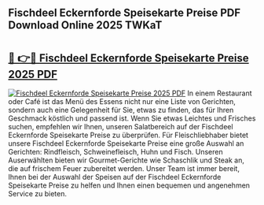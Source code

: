 ## Fischdeel Eckernforde Speisekarte Preise PDF Download Online 2025 TWKaT

# <h2><a href="http://gce5kh.nevu.top/?p=Fischdeel+Eckernforde+Speisekarte+Preise">🔗 👉🔴 Fischdeel Eckernforde Speisekarte Preise 2025 PDF</a></h2>

[![Fischdeel Eckernforde Speisekarte Preise 2025 PDF](https://i.imgur.com/dBaPXMq.png)](http://gce5kh.nevu.top/?p=Fischdeel+Eckernforde+Speisekarte+Preise)
In einem Restaurant oder Café ist das Menü des Essens nicht nur eine Liste von Gerichten, sondern auch eine Gelegenheit für Sie, etwas zu finden, das für Ihren Geschmack köstlich und passend ist. Wenn Sie etwas Leichtes und Frisches suchen, empfehlen wir Ihnen, unseren Salatbereich auf der Fischdeel Eckernforde Speisekarte Preise zu überprüfen. Für Fleischliebhaber bietet unsere Fischdeel Eckernforde Speisekarte Preise eine große Auswahl an Gerichten: Rindfleisch, Schweinefleisch, Huhn und Fisch. Unseren Auserwählten bieten wir Gourmet-Gerichte wie Schaschlik und Steak an, die auf frischem Feuer zubereitet werden. Unser Team ist immer bereit, Ihnen bei der Auswahl der Speisen auf der Fischdeel Eckernforde Speisekarte Preise zu helfen und Ihnen einen bequemen und angenehmen Service zu bieten.
